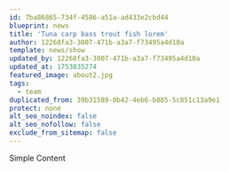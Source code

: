 ```yaml
---
id: 7ba86865-734f-4586-a51a-ad433e2cbd44
blueprint: news
title: 'Tuna carp bass trout fish lorem'
author: 12268fa3-3007-471b-a3a7-f73495a4d10a
template: news/show
updated_by: 12268fa3-3007-471b-a3a7-f73495a4d10a
updated_at: 1753835274
featured_image: about2.jpg
tags:
  - team
duplicated_from: 39b31589-0b42-4eb6-b885-5c851c13a9e1
protect: none
alt_seo_noindex: false
alt_seo_nofollow: false
exclude_from_sitemap: false
---
```

Simple Content